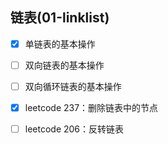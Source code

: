 
## 链表(01-linklist)
- [x] 单链表的基本操作
- [ ] 双向链表的基本操作
- [ ] 双向循环链表的基本操作
- [x] leetcode 237：删除链表中的节点
- [ ] leetcode 206：反转链表
 
